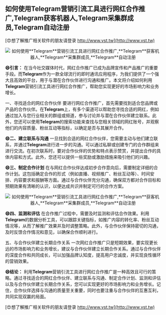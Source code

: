 ## **如何使用**Telegram**营销引流工具进行网红合作推广,**Telegram**获客机器人,**Telegram**采集群成员,**Telegram**自动注册**

[😍想了解推广相关软件的朋友请登录 http://www.vst.tw](http://www.vst.tw)

 <center><img src="https://vst.tw/MP4/tuiguang/png/8.png" alt="如何使用**Telegram**营销引流工具进行网红合作推广,**Telegram**获客机器人,**Telegram**采集群成员,**Telegram**自动注册"></center>

**😄引言：**
在当今社交媒体时代，网红合作推广已成为品牌宣传和产品推广的重要手段。而**Telegram**作为一款全球流行的即时通讯应用程序，为我们提供了一个强大且高效的平台，用于与潜在合作伙伴进行沟通和推广。本文将介绍如何利用**Telegram**营销引流工具进行网红合作推广，帮助您实现更好的市场影响力和业务增长。

一、寻找适合的网红合作伙伴
要进行网红合作推广，首先需要找到适合您品牌或产品的合作伙伴。在**Telegram**上，有多个渠道可以帮助您寻找合适的网红，例如通过加入与您行业相关的群组或频道，参与讨论并与潜在合作伙伴建立联系。此外，您还可以使用**Telegram**的搜索功能来查找与您相关领域的网红账号，并观察他们的内容质量、粉丝互动等指标，以确定是否与其展开合作。

**😄二、建立联系与沟通**
一旦找到合适的网红合作伙伴，您需要主动与他们建立联系，并通过**Telegram**进行进一步的沟通。可以通过私聊或创建专门的合作群组来进行交流。在初次联系时，要对合作伙伴的优势和特点表示赞赏，并提出合作的具体内容和方式。此外，您还可以提供一些奖励或激励措施来吸引他们的兴趣。

**😄三、制定合作计划**
在与网红合作伙伴达成初步合作意向后，需要制定详细的合作计划。这包括确定合作的形式（例如直播、视频推广、粉丝互动等）、时间安排、内容要求和报酬等方面。通过与合作伙伴充分沟通，确保双方都对合作目标和预期效果有清晰的认识，以便达成共识并制定可行的合作方案。

 <center><img src="https://vst.tw/MP4/tuiguang/png/7.png" alt="如何使用**Telegram**营销引流工具进行网红合作推广,**Telegram**获客机器人,**Telegram**采集群成员,**Telegram**自动注册"></center>

**😄四、监测和评估**
在合作推广过程中，需要及时监测和评估合作效果。利用**Telegram**的数据分析工具，可以跟踪关键指标，如推广内容的转化率、粉丝互动情况等，从而了解推广效果并及时调整策略。此外，与合作伙伴保持密切的沟通，及时反馈合作情况和意见，以确保合作顺利进行。

五、与合作伙伴建立长期合作关系
一次网红合作推广只是短期效果，要实现更长远的市场影响力和业务增长，建议与合作伙伴建立长期合作关系。通过与合作伙伴的深度合作和共同成长，可以加强品牌认知度，提高用户忠诚度，并实现良性循环的营销效果。

**😄结论：**
利用**Telegram**营销引流工具进行网红合作推广是一种高效且可行的策略。通过寻找适合的网红合作伙伴、建立联系与沟通、制定合作计划、监测和评估以及与合作伙伴建立长期合作关系，您可以实现更好的市场影响力和业务增长。记住，合作伙伴选择与沟通的质量至关重要，同时也要注重与合作伙伴的互惠互利，共同实现双赢的局面。

[😍想了解推广相关软件的朋友请登录 http://www.vst.tw](http://www.vst.tw)



